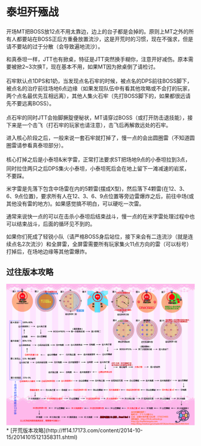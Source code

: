 # 泰坦歼殛战

开场<img class="no-zoom sm-icon" :src="$withBase('/images/jobs/tank.png')" height="20">MT把BOSS放12点不用太靠边，边上的台子都是会掉的。原则上MT之外的<img class="no-zoom sm-icon" :src="$withBase('/images/jobs/tank.png')" height="20"><img class="no-zoom sm-icon" :src="$withBase('/images/jobs/healer.png')" height="20"><img class="no-zoom sm-icon" :src="$withBase('/images/jobs/dps.png')" height="20">所有人都要站在BOSS正后方重叠放置流沙，这是开荒时的习惯，现在不强求，但是请不要站的过于分散（会导致遍地流沙）。

和真泰坦一样，JTT也有掀桌，特征是JTT突然换手糊你，注意开好减伤。原本需要被掀2~3次换T，现在基本不用，如果MT因为掀桌倒了请检讨。

石牢默认点1DPS和1奶，当发现点名石牢的时候，<img class="no-zoom sm-icon" :src="$withBase('/images/jobs/dps.png')" height="20">被点名的DPS前往BOSS脚下，<img class="no-zoom sm-icon" :src="$withBase('/images/jobs/healer.png')" height="20">被点名的治疗前往场地6点边缘（如果发现队伍中有看其他攻略或不会打的玩家，两个点名最优先互相远离），其他人集火石牢（先打BOSS脚下的，如果都很远请先不要远离BOSS）。

点石牢的同时JTT会抬脚撅腚便秘状，<img class="no-zoom sm-icon" :src="$withBase('/images/jobs/tank.png')" height="20">MT请穿过BOSS（或打开防击退技能），接下来是一个击飞（打石牢的玩家也请注意），击飞后再解救远处的石牢。

进入核心阶段之后，一般来说一套石牢就打掉了，慢一点的会出圆圈雷（不知道圆圈雷请参看真泰坦部分）。

核心打掉之后是小泰坦&米字雷，正常打法要求<img class="no-zoom sm-icon" :src="$withBase('/images/jobs/tank.png')" height="20">ST把场地9点的小泰坦拉到3点，同时拉住两只之后<img class="no-zoom sm-icon" :src="$withBase('/images/jobs/dps.png')" height="20">DPS集火小泰坦，小泰坦死后会在地上留下一滩减速的岩浆，不要踩。

米字雷是先落下包含中场雷在内的5颗雷(摆成X型)，然后落下4颗雷(在12、3、6、9点位置)，要求所有人在12、3、6、9点位置等旁边雷爆炸之后，前往中场(或其他没有雷的地方)。如果感觉搞不明白，可以硬吃一次雷。

通常来说快一点的可以在击杀小泰坦后结束战斗，慢一点的在米字雷处理过程中也可以结束战斗，后面的循环见不到的。

如果你们死成了轻锐小队（请严格BOSS身后站位，接下来会有二连流沙（就是连续点名2次流沙）和全屏雷，全屏雷需要所有玩家集火11点方向的雷（可以标号）打掉后，在场地边缘等其他雷爆炸。

## 过往版本攻略

<img src="./duty.assets/64.jpg" width="600px" />
* [开荒版本攻略](http://ff14.17173.com/content/2014-10-15/20141015121358311.shtml)